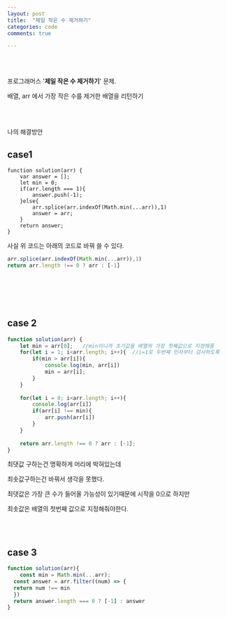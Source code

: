 ```yaml
---
layout: post
title:  "제일 작은 수 제거하기"
categories: code
comments: true

---
```




<br>

<br>

프로그래머스 '**제일 작은 수 제거하기**' 문제.

배열, arr 에서 가장 작은 수를 제거한 배열을 리턴하기

<br>

<br>

나의 해결방안

## case1

~~~Js
function solution(arr) {
    var answer = [];
    let min = 0;
    if(arr.length === 1){
        answer.push(-1);
    }else{
        arr.splice(arr.indexOf(Math.min(...arr)),1)
        answer = arr;
    }
    return answer;
}
~~~

사실 위 코드는 아래의 코드로 바꿔 쓸 수 있다.

~~~js
arr.splice(arr.indexOf(Math.min(...arr)),1)
return arr.length !== 0 ? arr : [-1]
~~~

<br>

<br>



<br>

<br>

## case 2

~~~js
function solution(arr) {
    let min = arr[0];   //min이니까 초기값을 배열의 가장 첫째값으로 지정해줌
    for(let i = 1; i<arr.length; i++){  //i=1로 두번째 인자부터 검사하도록
        if(min > arr[i]){
            console.log(min, arr[i])
            min = arr[i];
        }
    }
    
    for(let i = 0; i<arr.length; i++){
        console.log(arr[i])
        if(arr[i] !== min){
            arr.push(arr[i])
        }
    }
    
    return arr.length !== 0 ? arr : [-1];
}
~~~



최댓값 구하는건 명확하게 머리에 박혀있는데

최솟값구하는건 바꿔서 생각을 못했다.

최댓값은 가장 큰 수가 들어올 가능성이 있기때문에 시작을 0으로 하지만

최솟값은 배열의 첫번째 값으로 지정해줘야한다.

<br>

<br>

## case 3

~~~js
function solution(arr){
	const min = Math.min(...arr);
  const answer = arr.filter((num) => {
  return num !== min
  })
  return answer.length === 0 ? [-1] : answer
}
~~~



<br>

<br>

 





 

